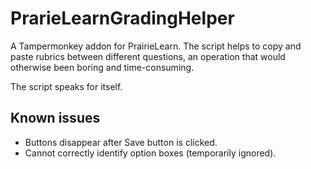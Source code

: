 # PrarieLearnGradingHelper

A Tampermonkey addon for PrairieLearn. The script helps to copy and paste rubrics between different questions, an operation that would otherwise been boring and time-consuming.

The script speaks for itself.

## Known issues

- Buttons disappear after Save button is clicked.
- Cannot correctly identify option boxes (temporarily ignored).
